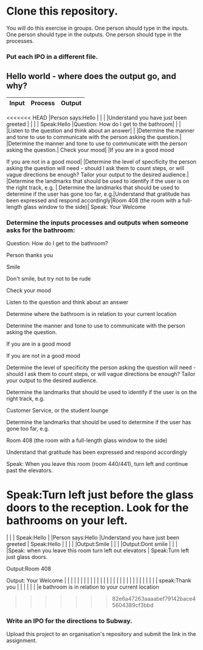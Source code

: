 # Clone this repository. 
You will do this exercise in groups. 
One person should type in the inputs. 
One person should type in the outputs. 
One person should type in the processes. 
### Put each IPO in a different file.  
## Hello world - where does the output go, and why? 
|Input              |Process                                 |Output                                               |
|-------------------|----------------------------------------|-----------------------------------------------------|
<<<<<<< HEAD
|Person says:Hello  |                  | 
|                   |Understand you have just been greeted   |
|                   |                                        | Speak:Hello
|Question: How do I get to the bathroom|                     |
|                   |Listen to the question and think about an answer| 
|                   |Determine the manner and tone to use to communicate with the person asking the question.| 
                   |Determine the manner and tone to use to communicate with the person asking the question.| 
                   Check your mood| 
                   |If you are in a good mood

If you are not in a good mood| 
                   |Determine the level of specificity the person asking the question will need - should I ask them to count steps, or will vague directions be enough? Tailor your output to the desired audience.| 
                   |Determine the landmarks that should be used to identify if the user is on the right track, e.g. 
| Determine the landmarks that should be used to determine if the user has gone too far, e.g.|Understand that gratitude has been expressed and respond accordingly|Room 408 (the room with a full-length glass window to the side)| Speak: Your Welcome



### Determine the inputs processes and outputs when someone asks for the bathroom: 

Question: How do I get to the bathroom?

Person thanks you

Smile

Don't smile, but try not to be rude 

Check your mood

Listen to the question and think about an answer

Determine where the bathroom is in relation to your current location

Determine the manner and tone to use to communicate with the person asking the question.

If you are in a good mood

If you are not in a good mood

Determine the level of specificity the person asking the question will need - should I ask them to count steps, or will vague directions be enough? Tailor your output to the desired audience.

Determine the landmarks that should be used to identify if the user is on the right track, e.g. 

Customer Service, or the student lounge

Determine the landmarks that should be used to determine if the user has gone too far, e.g.

Room 408 (the room with a full-length glass window to the side)

Understand that gratitude has been expressed and respond accordingly

Speak: When you leave this room (room 440/441), turn left and continue past the elevators.

Speak:Turn left just before the glass doors to the reception. Look for the bathrooms on your left.  
=======
|                   |                                        | Speak:Hello                                         |
|Person says:Hello  |Understand you have just been greeted   |   Speak:Hello                                       |
|                   |                                        |                                          |Output:Smile
|                   |                                        |                                                     |Output:Dont smile
|                   |                                        |                                                     |Speak: when you leave this room turn left out elevators
|
Speak:Turn left just glass doors.

Output:Room 408

Output: Your Welcome                   |                                        |                                                     |
|                   |                                        |                                                     |
|                   |                                        |                                                     |
|                   |                                        |                                                                       |                                                     |
|                   |                                        |                                                     |
|                   |                                        |                                                     |
|                   |                                        |                                                     |
|  speak:Thank you                 |                                        |                                                     |
|                   |                                        |                                                     |e bathroom is in relation to your current location
>>>>>>> 82e6a47263aaaabef79142bace45604389cf3bbd



### Write an IPO for the directions to Subway.

Upload this project to an organisation's repository and submit the link in the assignment. 


